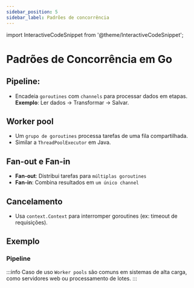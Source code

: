 ```yaml
---
sidebar_position: 5
sidebar_label: Padrões de concorrência
---
```


import InteractiveCodeSnippet from '@theme/InteractiveCodeSnippet';

# Padrões de Concorrência em Go

## Pipeline:

- Encadeia `goroutines` com `channels` para processar dados em etapas.
  **Exemplo**: Ler dados → Transformar → Salvar.

## Worker pool

- Um `grupo de goroutines` processa tarefas de uma fila compartilhada.
- Similar a `ThreadPoolExecutor` em Java.

## Fan-out e Fan-in

- **Fan-out**: Distribui tarefas para `múltiplas goroutines`
- **Fan-in**: Combina resultados em `um único channel`

## Cancelamento

- Usa `context.Context` para interromper goroutines (ex: timeout de requisições).

## Exemplo

### Pipeline

<InteractiveCodeSnippet 
    src="code/mod5/pipeline.go" 
    allowExecute={true} 
    allowEdit={false} />

:::info Caso de uso
`Worker pools` são comuns em sistemas de alta carga, como servidores web ou processamento de lotes.
:::
